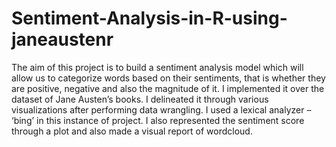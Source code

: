 # Sentiment-Analysis-in-R-using-janeaustenr
The aim of this project is to build a sentiment analysis model which will allow us to categorize words based on their sentiments, that is whether they are positive, negative and also the magnitude of it. I implemented it over the dataset of Jane Austen’s books.  I delineated it through various visualizations after performing data wrangling. I used a lexical analyzer – ‘bing’ in this instance of project. I also represented the sentiment score through a plot and also made a visual report of wordcloud.
